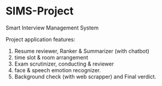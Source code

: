 # SIMS-Project
Smart Interview Management System

Project application features: 
1) Resume reviewer, Ranker &amp; Summarizer (with chatbot) 
2) time slot &amp; room arrangement 
3) Exam scrutinizer, conducting &amp; reviewer 
4) face &amp; speech emotion recognizer. 
5) Background check (with web scrapper) and Final verdict.
